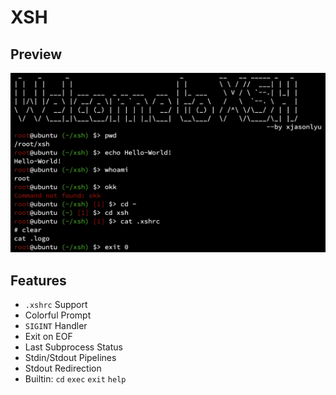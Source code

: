 # XSH

## Preview

![xsh](.xsh.png)

## Features

- `.xshrc` Support
- Colorful Prompt
- `SIGINT` Handler
- Exit on EOF
- Last Subprocess Status
- Stdin/Stdout Pipelines
- Stdout Redirection
- Builtin: `cd` `exec` `exit` `help`
